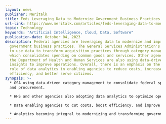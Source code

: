 ```yaml
---
layout: news
publisher: Meritalk
title: Feds Leveraging Data to Modernize Government Business Practices
url-link: https://www.meritalk.com/articles/feds-leveraging-data-to-modernize-government-business-practices/
topic: Technology
keywords: "Artificial Intelligence, Cloud, Data, Software"
publication-date: October 04, 2023
description: Federal agencies are leveraging data to modernize and improve
  government business practices. The General Services Administration's efforts
  to use data to transform acquisition practices through category management,
  which consolidates spending on common goods and services. Other agencies like
  the Department of Health and Human Services are also using data-driven
  insights to improve operations. Overall, there is an emphasis on the growing
  role of data analytics in enabling agencies to reduce costs, increase
  efficiency, and better serve citizens.
synopsis: >-
  * GSA using data-driven category management to consolidate federal spending
  and procurement.

  * HHS and other agencies also adopting data analytics to optimize operations.

  * Data enabling agencies to cut costs, boost efficiency, and improve citizen services.

  * Analytics becoming integral to modernizing and transforming government business.
---
```

